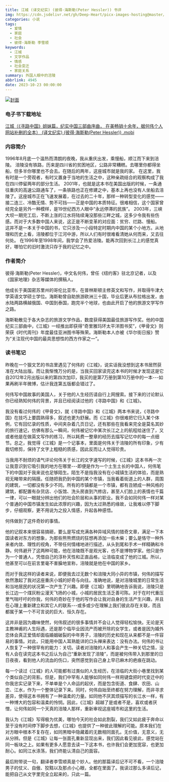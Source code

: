 ```yaml
---
title: 江城 (译文纪实) (彼得·海斯勒(Peter Hessler)) 书评
img: https://cdn.jsdelivr.net/gh/Deep-Heart/picx-images-hosting@master/boomments/江城（《寻路中国》姐妹篇，纪实中国三部曲序曲，-在美畅销十余年，据何伟个人网站补删的全本）-(译文纪实).wz3jzanysc0.webp
categories: 小说
tags:
  - 爱情
  - 家庭
  - 社会
  - 彼得·海斯勒 李雪顺
keywords:
  - 江城
  - 文学作品
  - 情感
  - 社会变迁
  - 家庭关系
summary: 外国人眼中的涪陵
abbrlink: 4945
date: 2023-10-23 00:00:00
---
```


[![封面](https://cdn.jsdelivr.net/gh/Deep-Heart/picx-images-hosting@master/boomments/江城（《寻路中国》姐妹篇，纪实中国三部曲序曲，-在美畅销十余年，据何伟个人网站补删的全本）-(译文纪实).wz3jzanysc0.webp)]()
### 电子书下载地址
[江城（《寻路中国》姐妹篇，纪实中国三部曲序曲， 在美畅销十余年，据何伟个人网站补删的全本） (译文纪实) (彼得·海斯勒(Peter Hessler)) .mobi](https://url57.ctfile.com/f/23765157-960584571-10a815?p=9554)

### 内容简介
1996年8月底一个温热而清朗的夜晚，我从重庆出发，乘慢船，顺江而下来到涪陵。    涪陵没有铁路，历来是四川省的贫困地区，公路非常糟糕。去哪里你都得坐船，但多半你哪里也不会去。在随后的两年，这座城市就是我的家。    在这里，我有时是一个旁观者，有时又置身于当地的生活之中，这种亲疏结合的观察构成了我在四川停留两年的部分生活。    2001年，也就是这本书在美国出版的时候，一条通往重庆的高速公路通车了，一条铁路也正在修建之中，基本上再也没有人坐船去涪陵了。这座城市正在飞速发展着，在过去的二十年，那样一种转型变化的感觉——接二连三、冷酷无情、势不可挡——正是中国的本质特征。很难相信，这个国家曾经完全是另外一种模样，是19世纪西方人眼中“永远停滞的民族”。    2003年，三峡大坝一期完工后，不断上涨的江水将陆续淹没那些江畔之城，这多少令我有些伤感。而对于大多数中国人来说，这正是不断变革的对应面：贫穷、烂路、慢船。    这并不是一本关于中国的书，它只涉及一小段特定时期内中国的某个小地方。从地理和历史上看，涪陵都位于江河中游，所以人们有时很难看清她从何而来，又去往何处。    在1996年至1998年间，我学会了热爱涪陵。能再次回到长江上的感觉真好，哪怕它的旧时激流只存于我的记忆之中。

### 作者简介
彼得·海斯勒(Peter Hessler)，中文名何伟，曾任《纽约客》驻北京记者，以及《国家地理》杂志等媒体的撰稿人。

他成长于美国密苏里州的哥伦比亚市，在普林斯顿主修英文和写作，并取得牛津大学英语文学硕士学位。海斯勒曾自助旅游欧洲三十国，毕业后更从布拉格出发，由水陆两路横越俄国、中国到泰国，跑完半个地球，也由此开启了他的旅游文学写作之路。

海斯勒散见于各大杂志的旅游文学作品，数度获得美国最佳旅游写作奖。他的中国纪实三部曲中，《江城》一经推出即获得“奇里雅玛环太平洋图书奖”，《甲骨文》则荣获《时代周刊》年度最佳亚洲图书等殊荣。海斯勒本人亦被《华尔街日报》赞为“关注现代中国的最具思想性的西方作家之一”。

### 读书笔记
昨晚在一个狠文艺的书店里遇见了何伟的《江城》，说实话我没想到这本书居然获准在大陆出版。而让我惭愧万分的是，当我买回家读完这本书的时候才发现这是它自2012年2月出版以来的第四次加印，我买的是第7万册到第10万册中的一本---如果再刷半年微博，估计我连第五版都会错过了。

何伟写中国故事的美国人，关于他的人生经历请自行上网搜索。接下来的讨论默认你已经熟知何伟的背景，并且已经阅读过他的《寻路中国》和《江城》。

我没有看过何伟的《甲骨文》，就《寻路中国》和《江城》两本书来说，《寻路中国》在技巧上要圆熟得多，叙述也更为舒展。而《江城》你很难把它归入某个体例，它有回忆录的性质，中间夹杂着几页日记，还有那些在我看来完全是莫名其妙的旅行速记，仿佛有那么一瞬间，何伟被记忆中某次长江之上的航程给迷住了，又或者他是在做英文写作的练习，所以耗费一整章的经历去描写记忆中的每一点细节。总之，我觉得《江城》是一个记事本，里面是何伟关于涪陵的所有印象，少有裁切修剪，保持了文字上粗糙的质感，因此反而让人觉得珍贵。

当我用不耐烦的语气评论何伟关于长江的文字速写的时候，《江城》这本书再一次让我意识到它吸引我的地方在哪里---即便是作为一个土生土长的中国人，何伟笔下的中国对于我来说也足够陌生。陌生不是指我没有在小城镇生活的体验，而是熟视无睹带来的隔膜。任随把我扔到中国的某个市镇，当我看着街道上的人群，周围的建筑，一切都没有多少不同。所有的市镇都是一个市镇，都有丑陋成一种风格的建筑，都配置有杂货店、小饭馆、洗头房直到汽修店，甚至人们脸上的表情也千篇一律，可以一眼就分辨出他们的社会阶层和从事的职业。我不会如同何伟一样对某个普通的中国市镇发生如此浓厚的兴趣，因为太过熟悉的缘故，让我难以停下脚步，仔细观察，更不用说为之投入情感，升起各种感悟。

何伟做到了这件奇妙的事情。

他的记叙本来很容易搞砸，要么是写成充满各种异域风情的猎奇文章，满足一下本国读者对东方的想象，为那些熊熊燃烧的狂想再添加一些木柴；要么是恪守一种外来者内敛、理性的视角，不带任何情绪地进行描述，从头到尾和手术一样精确和冷静。何伟避开了这两种可能，他在涪陵既不是观光客，也不是博物学家。他只是作为一个普通人，凭借自己的淳朴天性和正直品格，让涪临变成了他的江城。所以，他甚至可以在前言里毫不害臊地宣称，涪陵就是他在中国的家乡。

而对于我这样的读者来说，即便我去过无数个和涪陵大同小异的市镇，何伟的描写依然激起了我对这座重庆小城的好奇与向往。准确地说，是对涪陵城里的日常生活和当地居民的状况第一次产生了兴趣。即便《江城》里明确地告诉我说，涪陵只是长江边一个煤灰粉尘漫天飞扬的小城，小城的居民生活乏善可陈。对于在时代重压里气喘吁吁的你我，何伟的奇妙在于他的写作会让我对自身的生活产生兴趣，并且在心理上重新建立和其它人的联系---或多或少在理解上我们彼此存在关联，而且都属于某一个不可言说的巨大、恒久存在。

这并非是因为趣味使然，何伟叙述的很多事情并不会让人觉得轻松愉快。无论是天主教神甫的人生际遇，还是那个临毕业因流产而被开除的女学生，或者是因为婚外恋体会真正爱情却面临婚姻破裂的中年男子，涪陵的历史和现在从来都不是一件容易的事情。对此，只能用中国人耳熟能详的口头禅来表达：没有办法。何伟的书让人恢复了一种很罕有的能力：关切。读者对涪陵的人和事会产生一种关切之情，没有人会在读完这本书之后认为自己“重新发现了涪陵”，而是被何伟带入到那里的日日夜夜，看到他人的流血的伤口，突然感觉到自己身上早已麻木的疤痕在跳动。

每一个读过《江城》的人可能都有过类似的人生经历，在涪临的大街小巷里找到某个类似自己的背影。但是，我们中罕有人能够如同何伟一样用键盘把时代变迁中的你我忠实记录下来，不单单是个人命运的起伏，而是包含街道、食肆、农田、山峦、江水，作为一个整体记录下来。同时，何伟自始至终都在努力理解，而非寻求差异，使得这本书拥有了一种温柔的力量。如同他不厌其烦描写的长江水一样，有一种博大的包容和温柔的怜悯。因此，《江城》超越了是或者不是，喜欢或者厌憎，让何伟如同一个天真的涪陵人那样，重新审视这座城市和这里的生活。

我认为《江城》写得极为优美，哪怕今天的社会如此割裂，我们又如此疲于奔命以至于没有时间停下脚步去想，《江城》也提供了一种彼此理解的可能。原本我们在对方眼中根本不复存在，如同黑暗中隐藏着的无数相同面孔。无价值，无意义，无从分辨。但是《江城》让每一张面孔重新显现出来，我们因此看见彼此，感觉站在同一板块之上。如果有更多人愿意去读一下这本书，也许我们会更加宽容，也更加耐心。如同江水涤荡，我们终能认清自己的面容。

最后附带说一句，翻译者李雪顺真是个妙人。他的那篇译后记不可不看，一个涪陵男子的仗义、自傲、狡黠以及那点小心眼，全都在里面了。我读过那么多译后记，能把自己从文字里完全立起来的，只此一篇。

